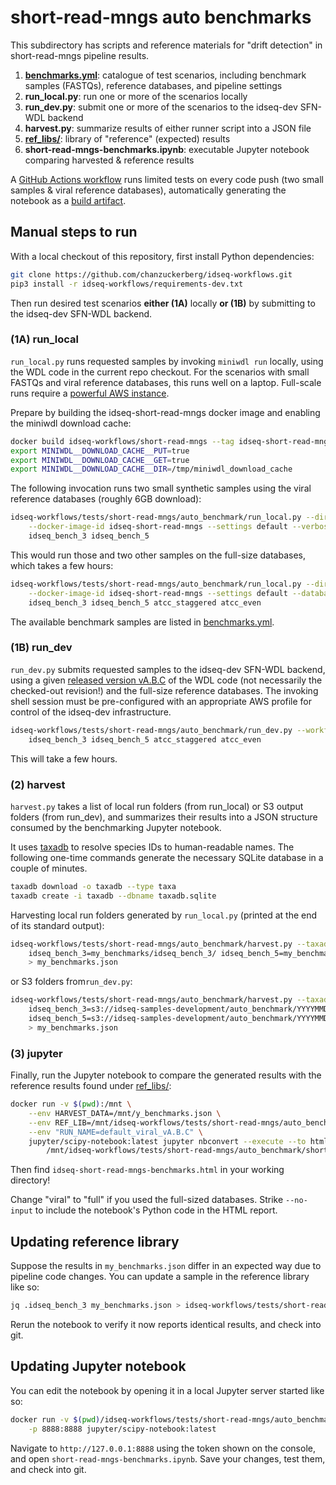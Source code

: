# short-read-mngs auto benchmarks

This subdirectory has scripts and reference materials for "drift detection" in short-read-mngs pipeline results.

1. [**benchmarks.yml**](benchmarks.yml): catalogue of test scenarios, including benchmark samples (FASTQs), reference databases, and pipeline settings
2. **run_local.py**: run one or more of the scenarios locally
3. **run_dev.py**: submit one or more of the scenarios to the idseq-dev SFN-WDL backend
4. **harvest.py**: summarize results of either runner script into a JSON file
5. [**ref_libs/**](ref_libs): library of "reference" (expected) results
6. **short-read-mngs-benchmarks.ipynb**: executable Jupyter notebook comparing harvested & reference results

A [GitHub Actions workflow](https://github.com/chanzuckerberg/idseq-workflows/blob/main/.github/workflows/short-read-mngs-viral-benchmarks.yml) runs limited tests on every code push (two small samples & viral reference databases), automatically generating the notebook as a [build artifact](https://github.com/chanzuckerberg/idseq-workflows/actions?query=workflow%3A%22short-read-mngs+viral+benchmarks%22).

## Manual steps to run

With a local checkout of this repository, first install Python dependencies:

```bash
git clone https://github.com/chanzuckerberg/idseq-workflows.git
pip3 install -r idseq-workflows/requirements-dev.txt
```

Then run desired test scenarios **either (1A)** locally **or (1B)** by submitting to the idseq-dev SFN-WDL backend.

### (1A) run_local

`run_local.py` runs requested samples by invoking `miniwdl run` locally, using the WDL code in the current repo checkout. For the scenarios with small FASTQs and viral reference databases, this runs well on a laptop. Full-scale runs require a [powerful AWS instance](https://github.com/chanzuckerberg/idseq-workflows/wiki/Running-WDL-workflows-locally#full-metagenomics-run).

Prepare by building the idseq-short-read-mngs docker image and enabling the miniwdl download cache:

```bash
docker build idseq-workflows/short-read-mngs --tag idseq-short-read-mngs
export MINIWDL__DOWNLOAD_CACHE__PUT=true
export MINIWDL__DOWNLOAD_CACHE__GET=true
export MINIWDL__DOWNLOAD_CACHE__DIR=/tmp/miniwdl_download_cache
```

The following invocation runs two small synthetic samples using the viral reference databases (roughly 6GB download):

```bash
idseq-workflows/tests/short-read-mngs/auto_benchmark/run_local.py --dir my_benchmarks/ \
    --docker-image-id idseq-short-read-mngs --settings default --verbose \
    idseq_bench_3 idseq_bench_5
```

This would run those and two other samples on the full-size databases, which takes a few hours:

```bash
idseq-workflows/tests/short-read-mngs/auto_benchmark/run_local.py --dir my_benchmarks/ \
    --docker-image-id idseq-short-read-mngs --settings default --databases full \
    idseq_bench_3 idseq_bench_5 atcc_staggered atcc_even
```

The available benchmark samples are listed in [benchmarks.yml](benchmarks.yml).

### (1B) run_dev

`run_dev.py` submits requested samples to the idseq-dev SFN-WDL backend, using a given [released version vA.B.C](https://github.com/chanzuckerberg/idseq-workflows/releases) of the WDL code (not necessarily the checked-out revision!) and the full-size reference databases. The invoking shell session must be pre-configured with an appropriate AWS profile for control of the idseq-dev infrastructure.

```bash
idseq-workflows/tests/short-read-mngs/auto_benchmark/run_dev.py --workflow-version vA.B.C \
    idseq_bench_3 idseq_bench_5 atcc_staggered atcc_even
```

This will take a few hours.

### (2) harvest

``harvest.py`` takes a list of local run folders (from run_local) or S3 output folders (from run_dev), and summarizes their results into a JSON structure consumed by the benchmarking Jupyter notebook.

It uses [taxadb](https://github.com/HadrienG/taxadb) to resolve species IDs to human-readable names. The following one-time commands generate the necessary SQLite database in a couple of minutes.

```bash
taxadb download -o taxadb --type taxa
taxadb create -i taxadb --dbname taxadb.sqlite
```

Harvesting local run folders generated by `run_local.py` (printed at the end of its standard output):

```bash
idseq-workflows/tests/short-read-mngs/auto_benchmark/harvest.py --taxadb taxadb.sqlite \
    idseq_bench_3=my_benchmarks/idseq_bench_3/ idseq_bench_5=my_benchmarks/idseq_bench_5/ \
    > my_benchmarks.json
```

or S3 folders from`run_dev.py`:

```bash
idseq-workflows/tests/short-read-mngs/auto_benchmark/harvest.py --taxadb taxadb.sqlite \
    idseq_bench_3=s3://idseq-samples-development/auto_benchmark/YYYYMMDD_HHmmss_default_latest/idseq_bench_3/results/short-read-mngs-A/ \
    idseq_bench_5=s3://idseq-samples-development/auto_benchmark/YYYYMMDD_HHmmss_default_latest/idseq_bench_5/results/short-read-mngs-A/ \
    > my_benchmarks.json
```

### (3) jupyter

Finally, run the Jupyter notebook to compare the generated results with the reference results found under [ref_libs/](ref_libs/):

```bash
docker run -v $(pwd):/mnt \
    --env HARVEST_DATA=/mnt/y_benchmarks.json \
    --env REF_LIB=/mnt/idseq-workflows/tests/short-read-mngs/auto_benchmark/ref_libs/default_viral \
    --env "RUN_NAME=default_viral_vA.B.C" \
    jupyter/scipy-notebook:latest jupyter nbconvert --execute --to html --no-input --output-dir /mnt \
        /mnt/idseq-workflows/tests/short-read-mngs/auto_benchmark/short-read-mngs-benchmarks.ipynb
```

Then find `idseq-short-read-mngs-benchmarks.html` in your working directory!

Change "viral" to "full" if you used the full-sized databases. Strike `--no-input` to include the notebook's Python code in the HTML report.

## Updating reference library

Suppose the results in `my_benchmarks.json` differ in an expected way due to pipeline code changes. You can update a sample in the reference library like so:

```bash
jq .idseq_bench_3 my_benchmarks.json > idseq-workflows/tests/short-read-mngs/auto_benchmark/ref_libs/default_viral/idseq_bench_3.json
```

Rerun the notebook to verify it now reports identical results, and check into git.

## Updating Jupyter notebook

You can edit the notebook by opening it in a local Jupyter server started like so:

```bash
docker run -v $(pwd)/idseq-workflows/tests/short-read-mngs/auto_benchmark:/home/jovyan \
    -p 8888:8888 jupyter/scipy-notebook:latest
```

Navigate to `http://127.0.0.1:8888` using the token shown on the console, and open `short-read-mngs-benchmarks.ipynb`. Save your changes, test them, and check into git.
